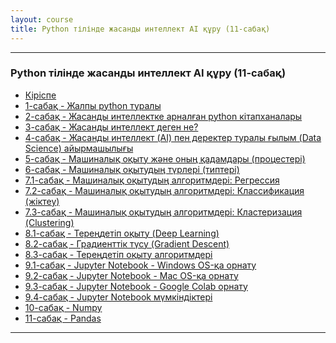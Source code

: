 ```yaml
---
layout: course
title: Python тілінде жасанды интеллект AI құру (11-сабақ)
---
```

<hr>
<div class="youtube-spoilers">
    <h3>Python тілінде жасанды интеллект AI құру (11-сабақ)</h3>
    <ul>
        <li><a href="https://www.youtube.com/watch?v=uLBHPQ9kR00" target="_blank">Кіріспе</a></li>
        <li><a href="https://www.youtube.com/watch?v=75AORLefbEc" target="_blank">1-сабақ - Жалпы python туралы</a></li>
        <li><a href="https://www.youtube.com/watch?v=4pLZbaS9Bwk" target="_blank">2-сабақ - Жасанды интеллектке арналған python кітапханалары</a></li>
        <li><a href="https://www.youtube.com/watch?v=Wz9RFkRflFQ" target="_blank">3-сабақ - Жасанды интеллект деген не?</a></li>
        <li><a href="https://www.youtube.com/watch?v=18X5AX5Ufx4" target="_blank">4-сабақ - Жасанды интеллект (AI) пен деректер туралы ғылым (Data Science) айырмашылығы</a></li>
        <li><a href="https://www.youtube.com/watch?v=znD3egICj0I" target="_blank">5-сабақ - Машиналық оқыту және оның қадамдары (процестері)</a></li>
        <li><a href="https://www.youtube.com/watch?v=JEIfO_GeC-E" target="_blank">6-сабақ - Машиналық оқытудың түрлері (типтері)</a></li>
        <li><a href="https://www.youtube.com/watch?v=GrXJEGmZwJE" target="_blank">7.1-сабақ - Машиналық оқытудың алгоритмдері: Регрессия</a></li>
        <li><a href="https://www.youtube.com/watch?v=2JdFZOLuYEk" target="_blank">7.2-сабақ - Машиналық оқытудың алгоритмдері: Классификация (жіктеу)</a></li>
        <li><a href="https://www.youtube.com/watch?v=6pq8DHzGW1A" target="_blank">7.3-сабақ - Машиналық оқытудың алгоритмдері: Кластеризация (Clustering)</a></li>
        <li><a href="https://www.youtube.com/watch?v=wha2dnxojGQ" target="_blank">8.1-сабақ - Тереңдетіп оқыту (Deep Learning)</a></li>
        <li><a href="https://www.youtube.com/watch?v=BP7rJsVlNyI" target="_blank">8.2-сабақ - Градиенттік түсу (Gradient Descent)</a></li>
        <li><a href="https://www.youtube.com/watch?v=OiOFpyxHY3Q" target="_blank">8.3-сабақ - Тереңдетіп оқыту алгоритмдері</a></li>
        <li><a href="https://www.youtube.com/watch?v=uB08wMTKs_8" target="_blank">9.1-сабақ - Jupyter Notebook - Windows OS-қа орнату</a></li>
        <li><a href="https://www.youtube.com/watch?v=adsjHBWy000" target="_blank">9.2-сабақ - Jupyter Notebook - Mac OS-қа орнату</a></li>
        <li><a href="https://www.youtube.com/watch?v=QishY4BCJhk" target="_blank">9.3-сабақ - Jupyter Notebook - Google Colab орнату</a></li>
        <li><a href="https://www.youtube.com/watch?v=wduZoV5VoWc" target="_blank">9.4-сабақ - Jupyter Notebook мүмкіндіктері</a></li>
        <li><a href="https://www.youtube.com/watch?v=k5DdqwHGDR0" target="_blank">10-сабақ - Numpy</a></li>
        <li><a href="https://www.youtube.com/watch?v=sjs8spn-n14" target="_blank">11-сабақ - Pandas</a></li>
    </ul>
</div>
<hr>
